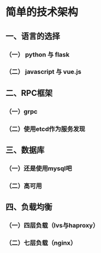 # 简单的技术架构 

## 一、语言的选择
### （一） python 与 flask
### （二） javascript 与 vue.js

## 二、RPC框架
### （一）grpc
### （二）使用etcd作为服务发现

## 三、数据库
### （一）还是使用mysql吧
### （二）高可用

## 四、负载均衡
### （一）四层负载（lvs与haproxy）

### （二）七层负载（nginx）
